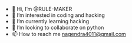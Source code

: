 - 👋 Hi, I’m @RULE-MAKER
- 👀 I’m interested in coding and hacking
- 🌱 I’m currently learning hacking
- 💞️ I’m looking to collaborate on python
- 📫 How to reach me nagendra4011@gmail.com

<!---
RULE-MAKER/RULE-MAKER is a ✨ special ✨ repository because its `README.md` (this file) appears on your GitHub profile.
You can click the Preview link to take a look at your changes.
--->
